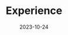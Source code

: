 ---
title: Experience
date: 2023-10-24
type: landing


# Page sections
sections:
  - block: resume-experience
    content:
      # The user's folder name in `content/authors/`
      username: Jialin
    design:
      # Hugo date format
      date_format: 'January 2006'
      # Education or Experience section first?
      is_education_first: false
---